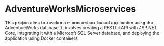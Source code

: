 # AdventureWorksMicroservices
This project aims to develop a microservices-based application using the AdventureWorks database. It involves creating a RESTful API with ASP.NET Core, integrating it with a Microsoft SQL Server database, and deploying the application using Docker containers

